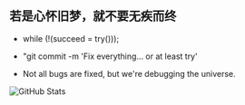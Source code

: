## 若是心怀旧梦，就不要无疾而终


- while (!(succeed = try()));

- "git commit -m 'Fix everything... or at least try'

- Not all bugs are fixed, but we're debugging the universe.


![GitHub Stats](https://github-readme-stats.vercel.app/api?username=haiqingchq&show_icons=true&theme=radical)
